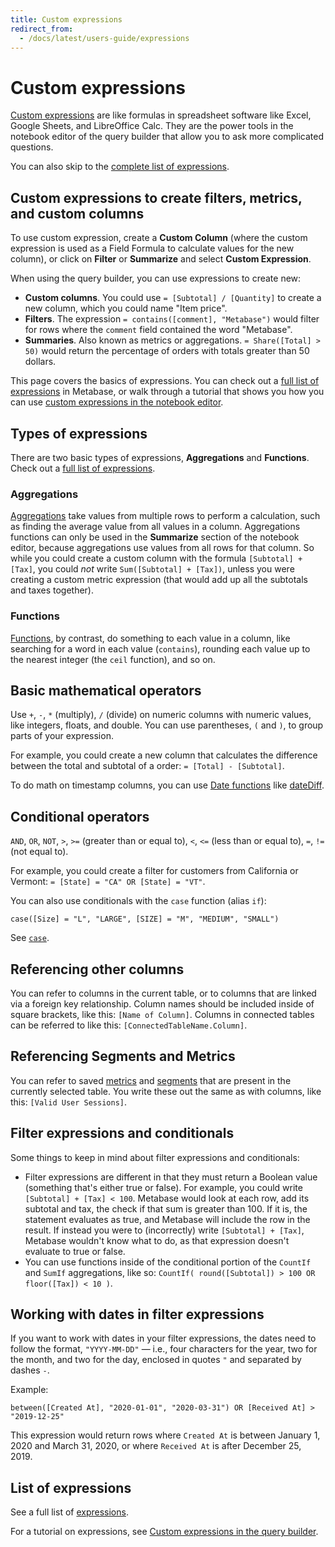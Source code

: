 ```yaml
---
title: Custom expressions
redirect_from:
  - /docs/latest/users-guide/expressions
---
```


# Custom expressions

[Custom expressions][expression-list] are like formulas in spreadsheet software like Excel, Google Sheets, and LibreOffice Calc. They are the power tools in the notebook editor of the query builder that allow you to ask more complicated questions.

You can also skip to the [complete list of expressions][expression-list].

## Custom expressions to create filters, metrics, and custom columns

To use custom expression, create a **Custom Column** (where the custom expression is used as a Field Formula to calculate values for the new column), or click on **Filter** or **Summarize** and select **Custom Expression**.

When using the query builder, you can use expressions to create new:

- **Custom columns**. You could use `= [Subtotal] / [Quantity]` to create a new column, which you could name "Item price".
- **Filters**. The expression `= contains([comment], "Metabase")` would filter for rows where the `comment` field contained the word "Metabase".
- **Summaries**. Also known as metrics or aggregations. `= Share([Total] > 50)` would return the percentage of orders with totals greater than 50 dollars.

This page covers the basics of expressions. You can check out a [full list of expressions][expression-list] in Metabase, or walk through a tutorial that shows you how you can use [custom expressions in the notebook editor][custom-expressions].

## Types of expressions

There are two basic types of expressions, **Aggregations** and **Functions**. Check out a [full list of expressions][expression-list].

### Aggregations

[Aggregations][aggregations] take values from multiple rows to perform a calculation, such as finding the average value from all values in a column. Aggregations functions can only be used in the **Summarize** section of the notebook editor, because aggregations use values from all rows for that column. So while you could create a custom column with the formula `[Subtotal] + [Tax]`, you could _not_ write `Sum([Subtotal] + [Tax])`, unless you were creating a custom metric expression (that would add up all the subtotals and taxes together).

### Functions

[Functions][functions], by contrast, do something to each value in a column, like searching for a word in each value (`contains`), rounding each value up to the nearest integer (the `ceil` function), and so on.

## Basic mathematical operators

Use `+`, `-`, `*` (multiply), `/` (divide) on numeric columns with numeric values, like integers, floats, and double. You can use parentheses, `(` and `)`, to group parts of your expression.

For example, you could create a new column that calculates the difference between the total and subtotal of a order: `= [Total] - [Subtotal]`.

To do math on timestamp columns, you can use [Date functions](expressions-list.md/#date-functions) like [dateDiff](./expressions/datetimediff.md).

## Conditional operators

`AND`, `OR`, `NOT`, `>`, `>=` (greater than or equal to), `<`, `<=` (less than or equal to), `=`, `!=` (not equal to).

For example, you could create a filter for customers from California or Vermont: `= [State] = "CA" OR [State] = "VT"`.

You can also use conditionals with the `case` function (alias `if`):

```
case([Size] = "L", "LARGE", [SIZE] = "M", "MEDIUM", "SMALL")
```

See [`case`](./expressions/case.md).

## Referencing other columns

You can refer to columns in the current table, or to columns that are linked via a foreign key relationship. Column names should be included inside of square brackets, like this: `[Name of Column]`. Columns in connected tables can be referred to like this: `[ConnectedTableName.Column]`.

## Referencing Segments and Metrics

You can refer to saved [metrics](../../data-modeling/metrics.md) and [segments](../../data-modeling/segments.md) that are present in the currently selected table. You write these out the same as with columns, like this: `[Valid User Sessions]`.

## Filter expressions and conditionals

Some things to keep in mind about filter expressions and conditionals:

- Filter expressions are different in that they must return a Boolean value (something that's either true or false). For example, you could write `[Subtotal] + [Tax] < 100`. Metabase would look at each row, add its subtotal and tax, the check if that sum is greater than 100. If it is, the statement evaluates as true, and Metabase will include the row in the result. If instead you were to (incorrectly) write `[Subtotal] + [Tax]`, Metabase wouldn't know what to do, as that expression doesn't evaluate to true or false.
- You can use functions inside of the conditional portion of the `CountIf` and `SumIf` aggregations, like so: `CountIf( round([Subtotal]) > 100 OR floor([Tax]) < 10 )`.

## Working with dates in filter expressions

If you want to work with dates in your filter expressions, the dates need to follow the format, `"YYYY-MM-DD"` — i.e., four characters for the year, two for the month, and two for the day, enclosed in quotes `"` and separated by dashes `-`.

Example:

`between([Created At], "2020-01-01", "2020-03-31") OR [Received At] > "2019-12-25"`

This expression would return rows where `Created At` is between January 1, 2020 and March 31, 2020, or where `Received At` is after December 25, 2019.

## List of expressions

See a full list of [expressions][expression-list].

For a tutorial on expressions, see [Custom expressions in the query builder][custom-expressions].

[aggregations]: ./expressions-list.md/#aggregations
[custom-expressions]: https://www.metabase.com/learn/metabase-basics/querying-and-dashboards/questions/custom-expressions
[expression-list]: ./expressions-list.md
[functions]: ./expressions-list.md/#functions
